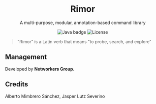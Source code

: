 <div align=center>
  <h1>Rimor</h1>
  <p>A multi-purpose, modular, annotation-based command library</p>
  <p>
    <img alt="Java badge" src="https://img.shields.io/badge/java-%23ED8B00.svg?style=flat&logo=openjdk&logoColor=white"/>
    <img alt="License" src="https://img.shields.io/github/license/networkers-studio/rimor">
  </p>
</div>

> "Rimor" is a Latin verb that means "to probe, search, and explore"

## Management
Developed by **Networkers Group**.

## Credits
Alberto Mimbrero Sánchez, Jasper Lutz Severino
